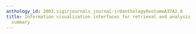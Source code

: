```yaml
---
anthology_id: 2003.sigirjournals_journal-ir0anthology0volumeA37A2.8
title: Information visualization interfaces for retrieval and analysis (IVIRA) workshop
  summary
---
```

